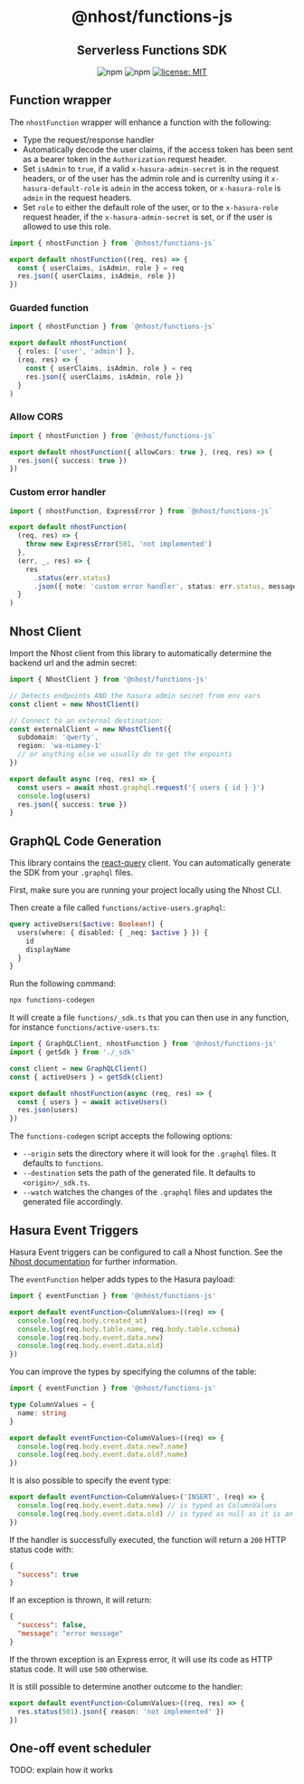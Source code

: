 <h1 align="center">@nhost/functions-js</h1>
<h2 align="center">Serverless Functions SDK</h2>

<p align="center">
  <img alt="npm" src="https://img.shields.io/npm/v/@nhost/functions-js">
  <img alt="npm" src="https://img.shields.io/npm/dm/@nhost/functions-js">
  <a href="LICENSE">
    <img src="https://img.shields.io/badge/license-MIT-yellow.svg" alt="license: MIT" />
  </a>
</p>

## Function wrapper

The `nhostFunction` wrapper will enhance a function with the following:

- Type the request/response handler
- Automatically decode the user claims, if the access token has been sent as a bearer token in the `Authorization` request header.
- Set `isAdmin` to `true`, if a valid `x-hasura-admin-secret` is in the request headers, or of the user has the admin role and is currenlty using it `x-hasura-default-role` is `admin` in the access token, or `x-hasura-role` is `admin` in the request headers.
- Set `role` to either the default role of the user, or to the `x-hasura-role` request header, if the `x-hasura-admin-secret` is set, or if the user is allowed to use this role.

```ts
import { nhostFunction } from `@nhost/functions-js`

export default nhostFunction((req, res) => {
  const { userClaims, isAdmin, role } = req
  res.json({ userClaims, isAdmin, role })
})
```

### Guarded function

```ts
import { nhostFunction } from `@nhost/functions-js`

export default nhostFunction(
  { roles: ['user', 'admin'] },
  (req, res) => {
    const { userClaims, isAdmin, role } = req
    res.json({ userClaims, isAdmin, role })
  }
)
```

### Allow CORS

```ts
import { nhostFunction } from `@nhost/functions-js`

export default nhostFunction({ allowCors: true }, (req, res) => {
  res.json({ success: true })
})
```

### Custom error handler

```ts
import { nhostFunction, ExpressError } from `@nhost/functions-js`

export default nhostFunction(
  (req, res) => {
    throw new ExpressError(501, 'not implemented')
  },
  (err, _, res) => {
    res
      .status(err.status)
      .json({ note: 'custom error handler', status: err.status, message: err.message })
  }
)
```

## Nhost Client

Import the Nhost client from this library to automatically determine the backend url and the admin secret:

```ts
import { NhostClient } from '@nhost/functions-js'

// Detects endpoints AND the hasura admin secret from env vars
const client = new NhostClient()

// Connect to an external destination:
const externalClient = new NhostClient({
  subdomain: 'qwerty',
  region: 'wa-niamey-1'
  // or anything else we usually do to get the enpoints
})

export default async (req, res) => {
  const users = await nhost.graphql.request('{ users { id } }')
  console.log(users)
  res.json({ success: true })
}
```

## GraphQL Code Generation

This library contains the [react-query](https://github.com/prisma-labs/graphql-request) client. You can automatically generate the SDK from your `.graphql` files.

First, make sure you are running your project locally using the Nhost CLI.

Then create a file called `functions/active-users.graphql`:

```graphql
query activeUsers($active: Boolean!) {
  users(where: { disabled: { _neq: $active } }) {
    id
    displayName
  }
}
```

Run the following command:

```sh
npx functions-codegen
```

It will create a file `functions/_sdk.ts` that you can then use in any function, for instance `functions/active-users.ts`:

```ts
import { GraphQLClient, nhostFunction } from '@nhost/functions-js'
import { getSdk } from './_sdk'

const client = new GraphQLClient()
const { activeUsers } = getSdk(client)

export default nhostFunction(async (req, res) => {
  const { users } = await activeUsers()
  res.json(users)
})
```

The `functions-codegen` script accepts the following options:

- `--origin` sets the directory where it will look for the `.graphql` files. It defaults to `functions`.
- `--destination` sets the path of the generated file. It defaults to `<origin>/_sdk.ts`.
- `--watch` watches the changes of the `.graphql` files and updates the generated file accordingly.

## Hasura Event Triggers

Hasura Event triggers can be configured to call a Nhost function. See the [Nhost documentation](https://docs.nhost.io/database/event-triggers) for further information.

The `eventFunction` helper adds types to the Hasura payload:

```ts
import { eventFunction } from '@nhost/functions-js'

export default eventFunction<ColumnValues>((req) => {
  console.log(req.body.created_at)
  console.log(req.body.table.name, req.body.table.schema)
  console.log(req.body.event.data.new)
  console.log(req.body.event.data.old)
})
```

You can improve the types by specifying the columns of the table:

```ts
import { eventFunction } from '@nhost/functions-js'

type ColumnValues = {
  name: string
}

export default eventFunction<ColumnValues>((req) => {
  console.log(req.body.event.data.new?.name)
  console.log(req.body.event.data.old?.name)
})
```

It is also possible to specify the event type:

```ts
export default eventFunction<ColumnValues>('INSERT', (req) => {
  console.log(req.body.event.data.new) // is typed as ColumnValues
  console.log(req.body.event.data.old) // is typed as null as it is an INSERT
})
```

If the handler is successfully executed, the function will return a `200` HTTP status code with:

```json
{
  "success": true
}
```

If an exception is thrown, it will return:

```json
{
  "success": false,
  "message": "error message"
}
```

If the thrown exception is an Express error, it will use its code as HTTP status code. It will use `500` otherwise.

It is still possible to determine another outcome to the handler:

```ts
export default eventFunction<ColumnValues>((req, res) => {
  res.status(501).json({ reason: 'not implemented' })
})
```

## One-off event scheduler

TODO: explain how it works
